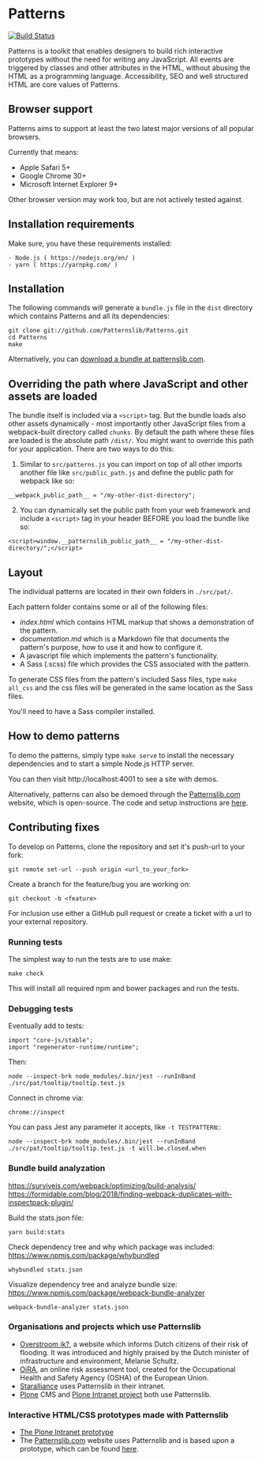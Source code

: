 # Patterns

[![Build Status](https://travis-ci.org/Patternslib/Patterns.png?branch=master)](https://travis-ci.org/Patternslib/Patterns)

Patterns is a toolkit that enables designers to build rich
interactive prototypes without the need for writing any JavaScript. All events
are triggered by classes and other attributes in the HTML, without abusing the
HTML as a programming language. Accessibility, SEO and well structured HTML are
core values of Patterns.

## Browser support

Patterns aims to support at least the two latest major versions of all popular browsers.

Currently that means:

-   Apple Safari 5+
-   Google Chrome 30+
-   Microsoft Internet Explorer 9+

Other browser version may work too, but are not actively tested against.

## Installation requirements

Make sure, you have these requirements installed:

    - Node.js ( https://nodejs.org/en/ )
    - yarn ( https://yarnpkg.com/ )


## Installation

The following commands will generate a `bundle.js` file in the `dist` directory
which contains Patterns and all its dependencies:

    git clone git://github.com/Patternslib/Patterns.git
    cd Patterns
    make

Alternatively, you can [download a bundle at patternslib.com](http://patternslib.com/download.html).


## Overriding the path where JavaScript and other assets are loaded

The bundle itself is included via a ``<script>`` tag.
But the bundle loads also other assets dynamically - most importantly other JavaScript files from a webpack-built directory called ``chunks``.
By default the path where these files are loaded is the absolute path ``/dist/``.
You might want to override this path for your application.
There are two ways to do this:

1) Similar to ``src/patterns.js`` you can import on top of all other imports another file like ``src/public_path.js`` and define the public path for webpack like so:
```
__webpack_public_path__ = "/my-other-dist-directory";
```

2) You can dynamically set the public path from your web framework and include a ``<script>`` tag in your header BEFORE you load the bundle like so:

```
<script>window.__patternslib_public_path__ = "/my-other-dist-directory/";</script>
```


## Layout

The individual patterns are located in their own folders in `./src/pat/`.

Each pattern folder contains some or all of the following files:

-   _index.html_ which contains HTML markup that shows a demonstration of the pattern.
-   _documentation.md_ which is a Markdown file that documents the pattern's purpose, how to use it and how to configure it.
-   A javascript file which implements the pattern's functionality.
-   A Sass (.scss) file which provides the CSS associated with the pattern.

To generate CSS files from the pattern's included Sass files, type `make all_css`
and the css files will be generated in the same location as the Sass files.

You'll need to have a Sass compiler installed.

## How to demo patterns

To demo the patterns, simply type `make serve` to install the necessary
dependencies and to start a simple Node.js HTTP server.

You can then visit http://localhost:4001 to see a site with demos.

Alternatively, patterns can also be demoed through the
[Patternslib.com](http://patternslib.com) website, which is open-source. The
code and setup instructions are [here](https://github.com/patternslib/Patterns-site).

## Contributing fixes

To develop on Patterns, clone the repository and set it's push-url to your fork:

    git remote set-url --push origin <url_to_your_fork>

Create a branch for the feature/bug you are working on:

    git checkout -b <feature>

For inclusion use either a GitHub pull request or create a ticket with
a url to your external repository.

### Running tests

The simplest way to run the tests are to use make:

    make check

This will install all required npm and bower packages and run the tests.

### Debugging tests

Eventually add to tests:

    import "core-js/stable";
    import "regenerator-runtime/runtime";

Then:

    node --inspect-brk node_modules/.bin/jest --runInBand ./src/pat/tooltip/tooltip.test.js

Connect in chrome via:

    chrome://inspect

You can pass Jest any parameter it accepts, like `-t TESTPATTERN`::

    node --inspect-brk node_modules/.bin/jest --runInBand ./src/pat/tooltip/tooltip.test.js -t will.be.closed.when

### Bundle build analyzation

https://survivejs.com/webpack/optimizing/build-analysis/
https://formidable.com/blog/2018/finding-webpack-duplicates-with-inspectpack-plugin/

Build the stats.json file:

    yarn build:stats

Check dependency tree and why which package was included:
https://www.npmjs.com/package/whybundled

    whybundled stats.json

Visualize dependency tree and analyze bundle size:
https://www.npmjs.com/package/webpack-bundle-analyzer

    webpack-bundle-analyzer stats.json

### Organisations and projects which use Patternslib

-   [Overstroom ik?](http://www.overstroomik.nl), a website which informs Dutch citizens of their risk of flooding. It was introduced and highly praised by the Dutch minister of infrastructure and environment, Melanie Schultz.
-   [OiRA](https://client.oiraproject.eu/), an online risk assessment tool, created for the Occupational Health and Safety Agency (OSHA) of the European Union.
-   [Staralliance](http://www.staralliance.com) uses Patternslib in their intranet.
-   [Plone](http://plone.com) CMS and [Plone Intranet project](http://ploneintranet.com) both use Patternslib.

### Interactive HTML/CSS prototypes made with Patternslib

-   [The Plone Intranet prototype](http://prototype.ploneintranet.net/dashboard.html)
-   The [Patternslib.com](http://patternslib.com) website uses Patternslib and is based upon a prototype, which can be found [here](https://github.com/patternslib/Patterns-site).
